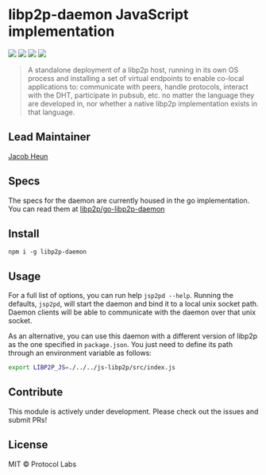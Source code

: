 libp2p-daemon JavaScript implementation
======

<a href="http://libp2p.io/"><img src="https://img.shields.io/badge/project-libp2p-yellow.svg?style=flat-square" /></a>
<a href="http://webchat.freenode.net/?channels=%23libp2p"><img src="https://img.shields.io/badge/freenode-%23libp2p-yellow.svg?style=flat-square" /></a>
<a href="https://discuss.libp2p.io"><img src="https://img.shields.io/discourse/https/discuss.libp2p.io/posts.svg" /></a>
<a href="https://waffle.io/libp2p/libp2p"><img src="https://img.shields.io/badge/pm-waffle-yellow.svg?style=flat-square" /></a>

> A standalone deployment of a libp2p host, running in its own OS process and installing a set of virtual endpoints to enable co-local applications to: communicate with peers, handle protocols, interact with the DHT, participate in pubsub, etc. no matter the language they are developed in, nor whether a native libp2p implementation exists in that language.

## Lead Maintainer

[Jacob Heun](https://github.com/jacobheun)

## Specs

The specs for the daemon are currently housed in the go implementation. You can read them at [libp2p/go-libp2p-daemon](https://github.com/libp2p/go-libp2p-daemon/blob/master/specs/README.md)

## Install

```
npm i -g libp2p-daemon
```

## Usage

For a full list of options, you can run help `jsp2pd --help`.
Running the defaults, `jsp2pd`, will start the daemon and bind it to a local unix socket path.
Daemon clients will be able to communicate with the daemon over that unix socket.

As an alternative, you can use this daemon with a different version of libp2p as the one specified in `package.json`. You just need to define its path through an environment variable as follows:

```sh
export LIBP2P_JS=./../../js-libp2p/src/index.js
```

## Contribute

This module is actively under development. Please check out the issues and submit PRs!

## License

MIT © Protocol Labs
